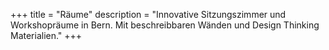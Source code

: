 +++
title = "Räume"
description = "Innovative Sitzungszimmer und Workshopräume in Bern. Mit beschreibbaren Wänden und Design Thinking Materialien."
+++
